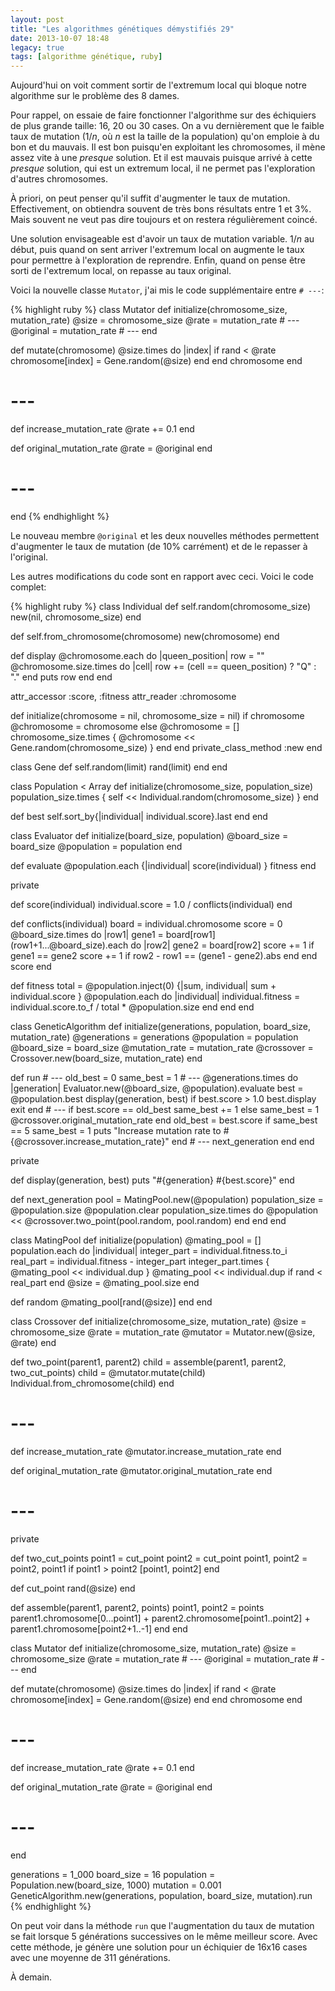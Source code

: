 ```yaml
---
layout: post
title: "Les algorithmes génétiques démystifiés 29"
date: 2013-10-07 18:48
legacy: true
tags: [algorithme génétique, ruby]
---
```




Aujourd'hui on voit comment sortir de l'extremum local qui bloque notre
algorithme sur le problème des 8 dames.

<!-- more -->

Pour rappel, on essaie de faire fonctionner l'algorithme sur des échiquiers
de plus grande taille: 16, 20 ou 30 cases.
On a vu dernièrement que le faible taux de mutation (1/*n*, où *n* est la
taille de la population) qu'on emploie à du bon et du mauvais.
Il est bon puisqu'en exploitant les chromosomes, il mène assez vite à une
*presque* solution. Et il est mauvais puisque arrivé à cette *presque* solution,
qui est un extremum local, il ne permet pas l'exploration d'autres chromosomes.

À priori, on peut penser qu'il suffit d'augmenter le taux de mutation.
Effectivement, on obtiendra souvent de très bons résultats entre 1 et
3%. Mais souvent ne veut pas dire toujours et on restera régulièrement
coincé.

Une solution envisageable est d'avoir un taux de mutation variable. 1/*n*
au début, puis quand on sent arriver l'extremum local on augmente le taux
pour permettre à l'exploration de reprendre. Enfin, quand on pense être
sorti de l'extremum local, on repasse au taux original.

Voici la nouvelle classe `Mutator`, j'ai mis le code supplémentaire
entre `# ---`:

{% highlight ruby %}
class Mutator
  def initialize(chromosome_size, mutation_rate)
    @size = chromosome_size
    @rate = mutation_rate
    # ---
    @original = mutation_rate
    # ---
  end

  def mutate(chromosome)
    @size.times do |index|
      if rand < @rate
        chromosome[index] = Gene.random(@size)
      end
    end
    chromosome
  end

  # ---
  def increase_mutation_rate
    @rate += 0.1
  end

  def original_mutation_rate
    @rate = @original
  end
  # ---
end
{% endhighlight %}

Le nouveau membre `@original` et les deux nouvelles méthodes permettent
d'augmenter le taux de mutation (de 10% carrément) et de le repasser
à l'original.

Les autres modifications du code sont en rapport avec ceci. Voici le code
complet:

{% highlight ruby %}
class Individual
  def self.random(chromosome_size)
    new(nil, chromosome_size)
  end

  def self.from_chromosome(chromosome)
    new(chromosome)
  end

  def display
    @chromosome.each do |queen_position|
      row = ""
      @chromosome.size.times do |cell|
        row += (cell == queen_position) ? "Q" : "."
      end
      puts row
    end
  end

  attr_accessor :score, :fitness
  attr_reader :chromosome

  def initialize(chromosome = nil, chromosome_size = nil)
    if chromosome
      @chromosome = chromosome
    else
      @chromosome = []
      chromosome_size.times { @chromosome << Gene.random(chromosome_size) }
    end
  end
  private_class_method :new
end

class Gene
  def self.random(limit)
    rand(limit)
  end
end

class Population < Array
  def initialize(chromosome_size, population_size)
    population_size.times { self << Individual.random(chromosome_size) }
  end

  def best
    self.sort_by{|individual| individual.score}.last
  end
end

class Evaluator
  def initialize(board_size, population)
    @board_size = board_size
    @population = population
  end

  def evaluate
    @population.each {|individual| score(individual) }
    fitness
  end

  private

  def score(individual)
    individual.score = 1.0 / conflicts(individual)
  end

  def conflicts(individual)
    board = individual.chromosome
    score = 0
    @board_size.times do |row1|
      gene1 = board[row1]
      (row1+1...@board_size).each do |row2|
        gene2 = board[row2]
        score += 1 if gene1 == gene2
        score += 1 if row2 - row1 == (gene1 - gene2).abs
      end
    end
    score
  end

  def fitness
    total = @population.inject(0) {|sum, individual| sum + individual.score }
    @population.each do |individual|
      individual.fitness = individual.score.to_f / total * @population.size
    end
  end
end

class GeneticAlgorithm
  def initialize(generations, population, board_size, mutation_rate)
    @generations = generations
    @population = population
    @board_size = board_size
    @mutation_rate = mutation_rate
    @crossover = Crossover.new(board_size, mutation_rate)
  end

  def run
    # ---
    old_best = 0
    same_best = 1
    # ---
    @generations.times do |generation|
      Evaluator.new(@board_size, @population).evaluate
      best = @population.best
      display(generation, best)
      if best.score > 1.0
        best.display
        exit
      end
      # ---
      if best.score == old_best
        same_best += 1
      else
        same_best = 1
        @crossover.original_mutation_rate
      end
      old_best = best.score
      if same_best == 5
        same_best = 1
        puts "Increase mutation rate to #{@crossover.increase_mutation_rate}"
      end
      # ---
      next_generation
    end
  end

  private

  def display(generation, best)
    puts "#{generation} #{best.score}"
  end

  def next_generation
    pool = MatingPool.new(@population)
    population_size = @population.size
    @population.clear
    population_size.times do
      @population << @crossover.two_point(pool.random, pool.random)
    end
  end
end

class MatingPool
  def initialize(population)
    @mating_pool = []
    population.each do |individual|
      integer_part = individual.fitness.to_i
      real_part = individual.fitness - integer_part
      integer_part.times { @mating_pool << individual.dup }
      @mating_pool << individual.dup if rand < real_part
    end
    @size = @mating_pool.size
  end

  def random
    @mating_pool[rand(@size)]
  end
end

class Crossover
  def initialize(chromosome_size, mutation_rate)
    @size = chromosome_size
    @rate = mutation_rate
    @mutator = Mutator.new(@size, @rate)
  end

  def two_point(parent1, parent2)
    child = assemble(parent1, parent2, two_cut_points)
    child = @mutator.mutate(child)
    Individual.from_chromosome(child)
  end

  # ---
  def increase_mutation_rate
    @mutator.increase_mutation_rate
  end

  def original_mutation_rate
    @mutator.original_mutation_rate
  end
  # ---

  private

  def two_cut_points
    point1 = cut_point
    point2 = cut_point
    point1, point2 = point2, point1 if point1 > point2
    [point1, point2]
  end

  def cut_point
    rand(@size)
  end

  def assemble(parent1, parent2, points)
    point1, point2 = points
    parent1.chromosome[0...point1] + 
      parent2.chromosome[point1..point2] +
      parent1.chromosome[point2+1..-1]
  end
end

class Mutator
  def initialize(chromosome_size, mutation_rate)
    @size = chromosome_size
    @rate = mutation_rate
    # ---
    @original = mutation_rate
    # ---
  end

  def mutate(chromosome)
    @size.times do |index|
      if rand < @rate
        chromosome[index] = Gene.random(@size)
      end
    end
    chromosome
  end

  # ---
  def increase_mutation_rate
    @rate += 0.1
  end

  def original_mutation_rate
    @rate = @original
  end
  # ---
end

generations = 1_000
board_size = 16
population = Population.new(board_size, 1000)
mutation = 0.001
GeneticAlgorithm.new(generations, population, board_size, mutation).run
{% endhighlight %}

On peut voir dans la méthode `run` que l'augmentation du taux de mutation
se fait lorsque 5 générations successives on le même meilleur score.
Avec cette méthode, je génère une solution pour un échiquier de 16x16 cases
avec une moyenne de 311 générations.





À demain.



